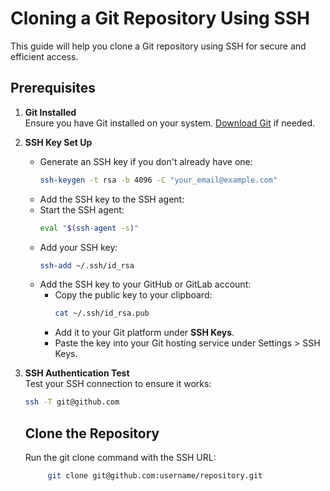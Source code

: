 # Cloning a Git Repository Using SSH

This guide will help you clone a Git repository using SSH for secure and efficient access.


## Prerequisites

1. **Git Installed**  
   Ensure you have Git installed on your system. [Download Git](https://git-scm.com/downloads) if needed.

2. **SSH Key Set Up**  
   - Generate an SSH key if you don't already have one:
     ```bash
     ssh-keygen -t rsa -b 4096 -C "your_email@example.com"
     ```
   - Add the SSH key to the SSH agent:
   - Start the SSH agent:
     ```bash
     eval "$(ssh-agent -s)"
     ```
   - Add your SSH key:
     ```bash
     ssh-add ~/.ssh/id_rsa
     ```
   - Add the SSH key to your GitHub or GitLab account:
     - Copy the public key to your clipboard:
       ```bash
       cat ~/.ssh/id_rsa.pub
       ```
     - Add it to your Git platform under **SSH Keys**.
     - Paste the key into your Git hosting service under Settings > SSH Keys.

3. **SSH Authentication Test**  
   Test your SSH connection to ensure it works:
   ```bash
   ssh -T git@github.com
   ```
   ## Clone the Repository
   Run the git clone command with the SSH URL:
   ```bash
        git clone git@github.com:username/repository.git
   ```
   
